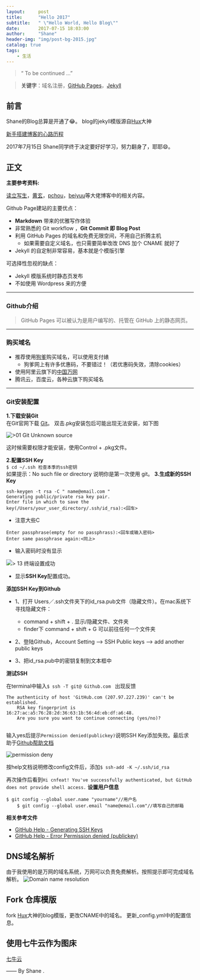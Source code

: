 ```yaml
---
layout:     post
title:      "Hello 2017"
subtitle:   " \"Hello World, Hello Blog\""
date:       2017-07-15 18:03:00
author:     "Shane"
header-img: "img/post-bg-2015.jpg"
catalog: true
tags: 
	- 生活
---
```


> “ To be continued …” 

> **关键字**：域名注册，[GitHub Pages](https://pages.github.com/)，[Jekyll](http://jekyllrb.com/)

## 前言

Shane的Blog总算是开通了😂。
blog的jekyll模版源自[Hux](https://github.com/Huxpro/huxpro.github.io)大神

[新手搭建博客的心路历程](#build) 



2017年7月15日 Shane同学终于决定要好好学习，努力翻身了，耶耶😄。

<p id = "build"></p>

## 正文

**主要参考资料:**

[读立写生](http://www.cnfeat.com/blog/2014/05/10/how-to-build-a-blog/)，[黄玄](https://huangxuan.me/2015/01/29/hello-2015/)，[pchou](http://www.pchou.info/ssgithubPage/2014-07-04-build-github-blog-page-08.html)，[beiyuu](http://beiyuu.com/github-pages)等大佬博客中的相关内容。  

Github Page建站的主要优点：

* **Markdown** 带来的优雅写作体验
* 非常熟悉的 Git workflow ，**Git Commit 即 Blog Post**
* 利用 GitHub Pages 的域名和免费无限空间，不用自己折腾主机
	* 如果需要自定义域名，也只需要简单改改 DNS 加个 CNAME 就好了 
* Jekyll 的自定制非常容易，基本就是个模版引擎

可选择性忽视的缺点：

* Jekyll 模版系统时静态页发布
* 不如使用 Wordpress 来的方便

---
### Github介绍


> GitHub Pages 可以被认为是用户编写的、托管在 GitHub 上的静态网页。

---
### 购买域名
* 推荐使用[狗爹](https://www.GoDaddy.com/)购买域名，可以使用支付婊
	* 狗爹网上有许多优惠码，不要错过！（若优惠码失效，清除cookies） 
* 使用阿里云旗下的[中国万网](https://wanwang.aliyun.com/)
* 腾讯云，百度云，各种云旗下购买域名

---
### Git安装配置
**1.下载安装Git**  
在Git官网下载 [Git](http://git-scm.com/)。  双击.pkg安装包后可能出现无法安装，如下图

![>01 Git Unknown source](http://img.blog.csdn.net/20151219163427580?watermark/2/text/aHR0cDovL2Jsb2cuY3Nkbi5uZXQv/font/5a6L5L2T/fontsize/400/fill/I0JBQkFCMA==/dissolve/70/gravity/Center)

这时候需要权限才能安装，使用Control + .pkg文件。

**2.配置SSH Key**  
	`$ cd ~/.ssh 检查本季的ssh密钥`  
如果提示：No such file or directory 说明你是第一次使用 git。
**3.生成新的SSH Key**  

```
ssh-keygen -t rsa -C " name@email.com "
Generating public/private rsa key pair.
Enter file in which to save the key(/Users/your_user_directory/.ssh/id_rsa):<回车>
```
* 注意大些C

```
Enter passphrase(empty for no passphrass):<回车或输入密码>
Enter same passphrase again:<同上>
```
* 输入密码时没有显示

![> 13 终端设置成功](http://openmindclub.qiniudn.com/omt/BuildBlog013.jpg)
* 显示**SSH Key**配置成功。

**添加SSH Key到Github**

- 1、打开 Users／.ssh文件夹下的id_rsa.pub文件（隐藏文件）。在mac系统下寻找隐藏文件：
	- command + shift + .  显示/隐藏文件、文件夹
	- finder下 command + shift + G 可以前往任何一个文件夹
- 2、登陆Github，Account Setting --> SSH Public keys --> add another public keys

- 3、把id_rsa.pub中的密钥复制到文本框中

**测试SSH**

在terminal中输入`$ ssh -T git@
Github.com `
出现反馈  

```
The authenticity of host 'GitHub.com (207.97.227.239)' can't be established.
    RSA key fingerprint is 16:27:ac:a5:76:28:2d:36:63:1b:56:4d:eb:df:a6:48.
    Are you sure you want to continue connecting (yes/no)?
    
```
输入yes后提示`Permission denied(publickey)`说明SSH Key添加失败。最后求助于[Github帮助文档](https://help.github.com/articles/generating-a-new-ssh-key-and-adding-it-to-the-ssh-agent/)

![permission deny](http://ot6qg4j9m.bkt.clouddn.com/image/jpg/2017-7-15.jpg%E5%B1%8F%E5%B9%95%E5%BF%AB%E7%85%A7%202017-07-16%20%E4%B8%8B%E5%8D%889.45.04.png)

按help文档说明修改config文件后，添加`$ ssh-add -K ~/.ssh/id_rsa`

再次操作后看到`Hi cnfeat! You've successfully authenticated, but GitHub does not provide shell access.`
**设置用户信息**

```
$ git config --global user.name "yourname"//用户名
    $ git config --global user.email "name@email.com"//填写自己的邮箱
```
**相关参考文件**

* [GitHub Help - Generating SSH Keys](http://help.GitHub.com/articles/generating-ssh-keys)
* [GitHub Help - Error Permission denied (publickey)](http://help.GitHub.com/articles/error-permission-denied-publickey)

## DNS域名解析
由于我使用的是万网的域名系统，万网可以负责免费解析。按照提示即可完成域名解析。
![Domain name resolution](http://ot6qg4j9m.bkt.clouddn.com/2017-7-15%E5%B1%8F%E5%B9%95%E5%BF%AB%E7%85%A7%202017-07-16%20%E4%B8%8B%E5%8D%8810.05.14.png?imageslim)

## Fork 仓库模版
fork [Hux](https://github.com/Huxpro/huxpro.github.io)大神的blog模版，更改CNAME中的域名。
更新_config.yml中的配置信息。

## 使用七牛云作为图床
[七牛云](https://portal.qiniu.com/bucket/ashane/resource)

—— By Shane .


